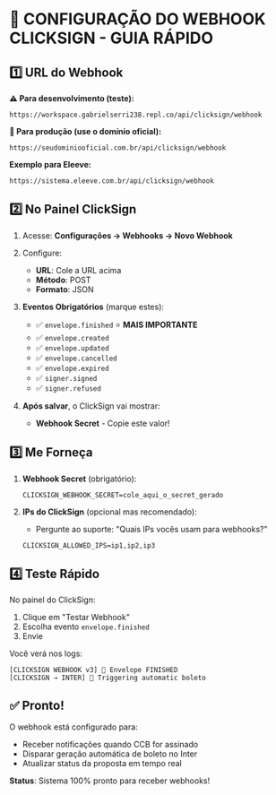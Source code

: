 # 📌 CONFIGURAÇÃO DO WEBHOOK CLICKSIGN - GUIA RÁPIDO

## 1️⃣ URL do Webhook

**⚠️ Para desenvolvimento (teste):**
```
https://workspace.gabrielserri238.repl.co/api/clicksign/webhook
```

**🏢 Para produção (use o domínio oficial):**
```
https://seudominiooficial.com.br/api/clicksign/webhook
```

**Exemplo para Eleeve:**
```
https://sistema.eleeve.com.br/api/clicksign/webhook
```

## 2️⃣ No Painel ClickSign

1. Acesse: **Configurações → Webhooks → Novo Webhook**

2. Configure:
   - **URL**: Cole a URL acima
   - **Método**: POST
   - **Formato**: JSON

3. **Eventos Obrigatórios** (marque estes):
   - ✅ `envelope.finished` ⭐ **MAIS IMPORTANTE**
   - ✅ `envelope.created`
   - ✅ `envelope.updated`
   - ✅ `envelope.cancelled`
   - ✅ `envelope.expired`
   - ✅ `signer.signed`
   - ✅ `signer.refused`

4. **Após salvar**, o ClickSign vai mostrar:
   - **Webhook Secret** - Copie este valor!

## 3️⃣ Me Forneça

1. **Webhook Secret** (obrigatório):
   ```
   CLICKSIGN_WEBHOOK_SECRET=cole_aqui_o_secret_gerado
   ```

2. **IPs do ClickSign** (opcional mas recomendado):
   - Pergunte ao suporte: "Quais IPs vocês usam para webhooks?"
   ```
   CLICKSIGN_ALLOWED_IPS=ip1,ip2,ip3
   ```

## 4️⃣ Teste Rápido

No painel do ClickSign:
1. Clique em "Testar Webhook"
2. Escolha evento `envelope.finished`
3. Envie

Você verá nos logs:
```
[CLICKSIGN WEBHOOK v3] 🎉 Envelope FINISHED
[CLICKSIGN → INTER] 🚀 Triggering automatic boleto
```

## ✅ Pronto!

O webhook está configurado para:
- Receber notificações quando CCB for assinado
- Disparar geração automática de boleto no Inter
- Atualizar status da proposta em tempo real

**Status**: Sistema 100% pronto para receber webhooks!